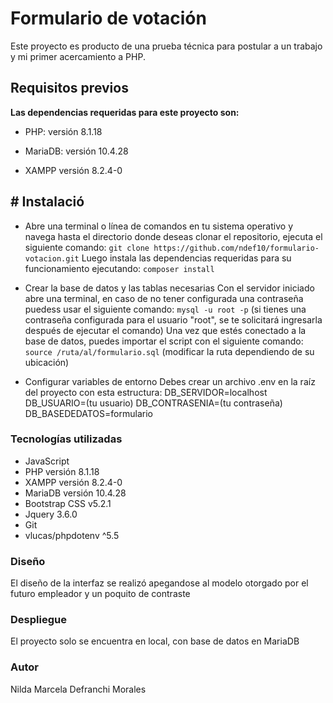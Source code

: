 # **Formulario de votación**

Este proyecto es producto de una prueba técnica para postular a un trabajo y mi primer acercamiento a PHP. 

## **Requisitos previos**

__Las dependencias requeridas para este proyecto son:__

- PHP: versión 8.1.18 

- MariaDB: versión 10.4.28

- XAMPP versión 8.2.4-0 

## # Instalació

- Abre una terminal o línea de comandos en tu sistema operativo y navega hasta el directorio donde deseas clonar el repositorio, ejecuta el siguiente comando: `git clone https://github.com/ndef10/formulario-votacion.git`
Luego instala las dependencias requeridas para su funcionamiento ejecutando: `composer install`

-  Crear la base de datos y las tablas necesarias
Con el servidor iniciado abre una terminal, en caso de no tener configurada una contraseña puedess usar el siguiente comando: `mysql -u root -p` (si tienes una contraseña configurada para el usuario "root", se te solicitará ingresarla después de ejecutar el comando)
Una vez que estés conectado a la base de datos, puedes importar el script con el siguiente comando: `source /ruta/al/formulario.sql`
    (modificar la ruta dependiendo de su ubicación)


- Configurar variables de entorno
Debes crear un archivo .env en la raíz del proyecto con esta estructura:
DB_SERVIDOR=localhost
DB_USUARIO=(tu usuario)
DB_CONTRASENIA=(tu contraseña)
DB_BASEDEDATOS=formulario



### **Tecnologías utilizadas**

- JavaScript
- PHP versión 8.1.18
- XAMPP versión 8.2.4-0
- MariaDB versión 10.4.28
- Bootstrap CSS v5.2.1
- Jquery 3.6.0 
- Git
- vlucas/phpdotenv ^5.5

### **Diseño**

El diseño de la interfaz se realizó apegandose al modelo otorgado por el futuro empleador y un poquito de contraste


### **Despliegue**

El proyecto solo se encuentra en local, con base de datos en MariaDB


### **Autor**

Nilda Marcela Defranchi Morales